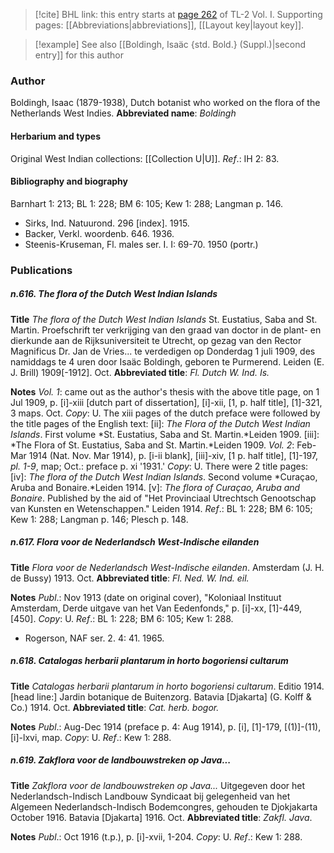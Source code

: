> [!cite] BHL link: this entry starts at [page 262](https://www.biodiversitylibrary.org/page/33120393) of TL-2 Vol. I.
> Supporting pages: [[Abbreviations|abbreviations]], [[Layout key|layout key]].

> [!example] See also [[Boldingh, Isaäc {std. Bold.} (Suppl.)|second entry]] for this author

### Author

Boldingh, Isaac (1879-1938), Dutch botanist who worked on the flora of the Netherlands West Indies. 
**Abbreviated name**: *Boldingh*

#### Herbarium and types

Original West Indian collections: [[Collection U|U]].
*Ref*.: IH 2: 83.

#### Bibliography and biography

Barnhart 1: 213; BL 1: 228; BM 6: 105; Kew 1: 288; Langman p. 146.
- Sirks, Ind. Natuurond. 296 \[index\]. 1915.
- Backer, Verkl. woordenb. 646. 1936.
- Steenis-Kruseman, Fl. males ser. I. I: 69-70. 1950 (portr.)

### Publications

##### n.616. The flora of the Dutch West Indian Islands

**Title**
*The flora of the Dutch West Indian Islands* St. Eustatius, Saba and St. Martin. Proefschrift ter verkrijging van den graad van doctor in de plant- en dierkunde aan de Rijksuniversiteit te Utrecht, op gezag van den Rector Magnificus Dr. Jan de Vries... te verdedigen op Donderdag 1 juli 1909, des namiddags te 4 uren door Isaäc Boldingh, geboren te Purmerend. Leiden (E. J. Brill) 1909\[-1912\]. Oct.
**Abbreviated title**: *Fl. Dutch W. Ind. Is.*

**Notes**
*Vol. 1*: came out as the author's thesis with the above title page, on 1 Jul 1909, p. \[i\]-xiii \[dutch part of dissertation\], \[i\]-xii, \[1, p. half title\], \[1\]-321, 3 maps. Oct. *Copy*: U. The xiii pages of the dutch preface were followed by the title pages of the English text:
\[ii\]: *The Flora of the Dutch West Indian Islands*. First volume *St. Eustatius, Saba and St. Martin.*Leiden 1909.
\[iii\]: *The Flora of St. Eustatius, Saba and St. Martin.*Leiden 1909.
*Vol. 2*: Feb-Mar 1914 (Nat. Nov. Mar 1914), p. \[i-ii blank\], \[iii\]-xiv, \[1 p. half title\], \[1\]-197, *pl. 1-9*, map; Oct.: preface p. xi '1931.' *Copy*: U. There were 2 title pages:
\[iv\]: *The flora of the Dutch West Indian Islands*. Second volume *Curaçao, Aruba and Bonaire.*Leiden 1914.
\[v\]: *The flora of Curaçao, Aruba and Bonaire*. Published by the aid of "Het Provinciaal Utrechtsch Genootschap van Kunsten en Wetenschappen." Leiden 1914.
*Ref*.: BL 1: 228; BM 6: 105; Kew 1: 288; Langman p. 146; Plesch p. 148.

##### n.617. Flora voor de Nederlandsch West-Indische eilanden

**Title**
*Flora voor de Nederlandsch West-Indische eilanden*. Amsterdam (J. H. de Bussy) 1913. Oct.
**Abbreviated title**: *Fl. Ned. W. Ind. eil.*

**Notes**
*Publ*.: Nov 1913 (date on original cover), "Koloniaal Instituut Amsterdam, Derde uitgave van het Van Eedenfonds," p. \[i\]-xx, \[1\]-449, \[450\]. *Copy*: U.
*Ref*.: BL 1: 228; BM 6: 105; Kew 1: 288.
- Rogerson, NAF ser. 2. 4: 41. 1965.

##### n.618. Catalogas herbarii plantarum in horto bogoriensi cultarum

**Title**
*Catalogas herbarii plantarum in horto bogoriensi cultarum*. Editio 1914. \[head line:\] Jardin botanique de Buitenzorg. Batavia \[Djakarta\] (G. Kolff & Co.) 1914. Oct.
**Abbreviated title**: *Cat. herb. bogor.*

**Notes**
*Publ*.: Aug-Dec 1914 (preface p. 4: Aug 1914), p. \[i\], \[1\]-179, \[(1)\]-(11), \[i\]-lxvi, map.
*Copy*: U.
*Ref*.: Kew 1: 288.

##### n.619. Zakflora voor de landbouwstreken op Java...

**Title**
*Zakflora voor de landbouwstreken op Java...* Uitgegeven door het Nederlandsch-Indisch Landbouw Syndicaat bij gelegenheid van het Algemeen Nederlandsch-Indisch Bodemcongres, gehouden te Djokjakarta October 1916. Batavia \[Djakarta\] 1916. Oct.
**Abbreviated title**: *Zakfl. Java*.

**Notes**
*Publ*.: Oct 1916 (t.p.), p. \[i\]-xvii, 1-204. *Copy*: U.
*Ref*.: Kew 1: 288.

